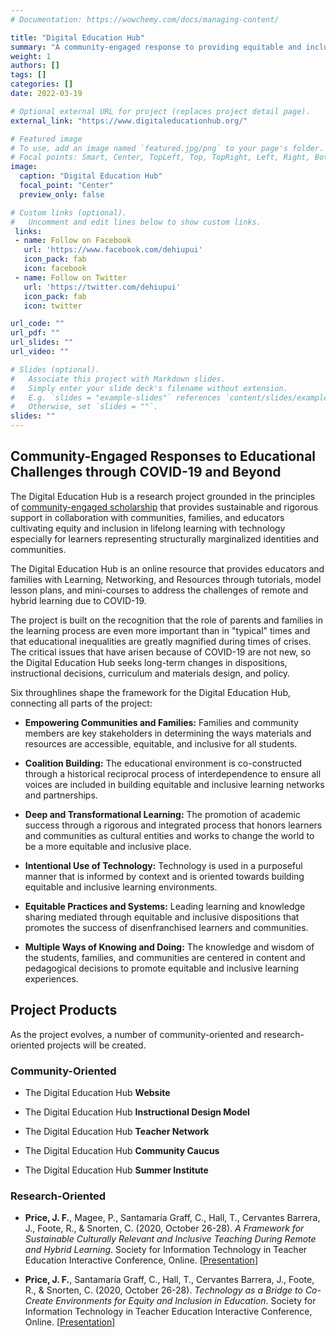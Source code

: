 ```yaml
---
# Documentation: https://wowchemy.com/docs/managing-content/

title: "Digital Education Hub"
summary: "A community-engaged response to providing equitable and inclusive learning environments with technology."
weight: 1
authors: []
tags: []
categories: []
date: 2022-03-19

# Optional external URL for project (replaces project detail page).
external_link: "https://www.digitaleducationhub.org/"

# Featured image
# To use, add an image named `featured.jpg/png` to your page's folder.
# Focal points: Smart, Center, TopLeft, Top, TopRight, Left, Right, BottomLeft, Bottom, BottomRight.
image:
  caption: "Digital Education Hub"
  focal_point: "Center"
  preview_only: false

# Custom links (optional).
#   Uncomment and edit lines below to show custom links.
 links:
 - name: Follow on Facebook
   url: 'https://www.facebook.com/dehiupui'
   icon_pack: fab
   icon: facebook
 - name: Follow on Twitter
   url: 'https://twitter.com/dehiupui'
   icon_pack: fab
   icon: twitter

url_code: ""
url_pdf: ""
url_slides: ""
url_video: ""

# Slides (optional).
#   Associate this project with Markdown slides.
#   Simply enter your slide deck's filename without extension.
#   E.g. `slides = "example-slides"` references `content/slides/example-slides.md`.
#   Otherwise, set `slides = ""`.
slides: ""
---
```


## Community-Engaged Responses to Educational Challenges through COVID-19 and Beyond

The Digital Education Hub is a research project grounded in the principles of [community-engaged scholarship](https://csl.iupui.edu/teaching-research/public-scholarship/index.html) that provides sustainable and rigorous support in collaboration with communities, families, and educators cultivating equity and inclusion in lifelong learning with technology especially for learners representing structurally marginalized identities and communities.

The Digital Education Hub is an online resource that provides educators and families with Learning, Networking, and Resources through tutorials, model lesson plans, and mini-courses to address the challenges of remote and hybrid learning due to COVID-19.

The project is built on the recognition that the role of parents and families in the learning process are even more important than in "typical" times and that educational inequalities are greatly magnified during times of crises. The critical issues that have arisen because of COVID-19 are not new, so the Digital Education Hub seeks long-term changes in dispositions, instructional decisions, curriculum and materials design, and policy.

Six throughlines shape the framework for the Digital Education Hub, connecting all parts of the project:

* **Empowering Communities and Families:** Families and community members are key stakeholders in determining the ways materials and resources are accessible, equitable, and inclusive for all students.

* **Coalition Building:** The educational environment is co-constructed through a historical reciprocal process of interdependence to ensure all voices are included in building equitable and inclusive learning networks and partnerships.

* **Deep and Transformational Learning:** The promotion of academic success through a rigorous and integrated process that honors learners and communities as cultural entities and works to change the world to be a more equitable and inclusive place.

* **Intentional Use of Technology:** Technology is used in a purposeful manner that is informed by context and is oriented towards building equitable and inclusive learning environments.

* **Equitable Practices and Systems:** Leading learning and knowledge sharing mediated through equitable and inclusive dispositions that promotes the success of disenfranchised learners and communities.

* **Multiple Ways of Knowing and Doing:** The knowledge and wisdom of the students, families, and communities are centered in content and pedagogical decisions to promote equitable and inclusive learning experiences.

## Project Products

As the project evolves, a number of community-oriented and research-oriented projects will be created.

### Community-Oriented

* The Digital Education Hub **Website**

* The Digital Education Hub **Instructional Design Model**

* The Digital Education Hub **Teacher Network**

* The Digital Education Hub **Community Caucus**

* The Digital Education Hub **Summer Institute**

### Research-Oriented

* **Price, J. F.**, Magee, P., Santamaría Graff, C., Hall, T., Cervantes Barrera, J.,
Foote, R., & Snorten, C. (2020, October 26-28). *A Framework for Sustainable
Culturally Relevant and Inclusive Teaching During Remote and Hybrid Learning*.
Society for Information Technology in Teacher Education Interactive Conference,
Online. [[Presentation](site-fall2020-framework.pdf)]

* **Price, J. F.**, Santamaría Graff, C., Hall, T., Cervantes Barrera, J., Foote, R., &
Snorten, C. (2020, October 26-28). *Technology as a Bridge to Co-Create
Environments for Equity and Inclusion in Education*. Society for Information
Technology in Teacher Education Interactive Conference, Online. [[Presentation](site-fall2020-birdsofafeather.pdf)]
